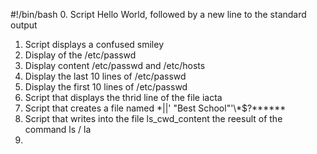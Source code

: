 #!/bin/bash
0. Script Hello World, followed by a new line to the standard output
1. Script displays a confused smiley
2. Display of the /etc/passwd
3. Display content /etc/passwd and /etc/hosts
4. Display the last 10 lines of /etc/passwd
5. Display the first 10 lines of /etc/passwd
6. Script that displays the thrid line of the file iacta
7. Script that creates a file named \*||' "Best School"\'\\*$\?\*\*\*\*\*\*
8. Script that writes into the file ls_cwd_content the reesult of the command ls / la 
9. 
